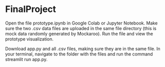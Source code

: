 # FinalProject

Open the file prototype.ipynb in Google Colab or Jupyter Notebook. Make sure the two .csv data files are uploaded in the same file directory (this is mock data randomly generated by Mockaroo). Run the file and view the prototype visualization.

Download app.py and all .csv files, making sure they are in the same file. In your terminal, navigate to the folder with the files and run the command streamlit run app.py.

